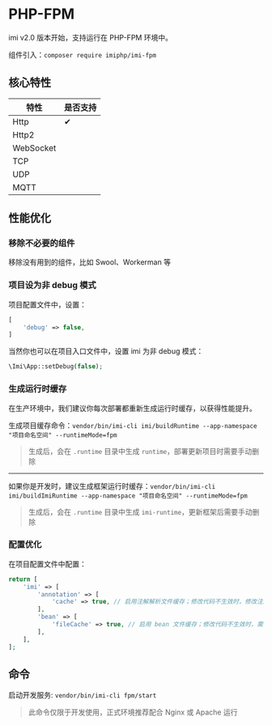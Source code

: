 # PHP-FPM

imi v2.0 版本开始，支持运行在 PHP-FPM 环境中。

组件引入：`composer require imiphp/imi-fpm`

## 核心特性

| 特性 | 是否支持 |
|-|-
| Http | ✔ |
| Http2 |  |
| WebSocket |  |
| TCP |  |
| UDP |  |
| MQTT |  |

## 性能优化

### 移除不必要的组件

移除没有用到的组件，比如 Swool、Workerman 等

### 项目设为非 debug 模式

项目配置文件中，设置：

```php
[
    'debug' => false,
]
```

当然你也可以在项目入口文件中，设置 imi 为非 debug 模式：

```php
\Imi\App::setDebug(false);
```

### 生成运行时缓存

在生产环境中，我们建议你每次部署都重新生成运行时缓存，以获得性能提升。

生成项目缓存命令：`vendor/bin/imi-cli imi/buildRuntime --app-namespace "项目命名空间" --runtimeMode=fpm`

> 生成后，会在 `.runtime` 目录中生成 `runtime`，部署更新项目时需要手动删除

---

如果你是开发时，建议生成框架运行时缓存：`vendor/bin/imi-cli imi/buildImiRuntime --app-namespace "项目命名空间" --runtimeMode=fpm`

> 生成后，会在 `.runtime` 目录中生成 `imi-runtime`，更新框架后需要手动删除

### 配置优化

在项目配置文件中配置：

```php
return [
    'imi' => [
        'annotation' => [
            'cache' => true, // 启用注解解析文件缓存；修改代码不生效时，修改注解需要删除 `.runtime/annotation` 目录缓存
        ],
        'bean' => [
            'fileCache' => true, // 启用 bean 文件缓存；修改代码不生效时，需要删除 `.runtime/classes` 目录缓存
        ],
    ],
];
```

## 命令

启动开发服务: `vendor/bin/imi-cli fpm/start`

> 此命令仅限于开发使用，正式环境推荐配合 Nginx 或 Apache 运行
